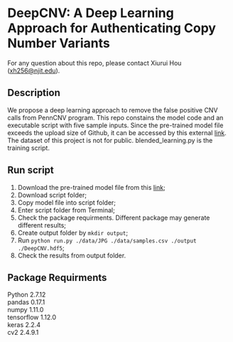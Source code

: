 # DeepCNV: A Deep Learning Approach for Authenticating Copy Number Variants
For any question about this repo, please contact Xiurui Hou (xh256@njit.edu).  

## Description
We propose a deep learning approach to remove the false positive CNV calls from PennCNV program. This repo constains the model code and an executable script with five sample inputs. Since the pre-trained model file exceeds the upload size of Github, it can be accessed by this external [link](https://www.filehosting.org/file/details/833894/DeepCNV.hdf5). The dataset of this project is not for public. blended_learning.py is the training script.

## Run script
1. Download the pre-trained model file from this [link](https://www.filehosting.org/file/details/833894/DeepCNV.hdf5);
2. Download script folder;
3. Copy model file into script folder;
4. Enter script folder from Terminal;
5. Check the package requirments. Different package may generate different results;
6. Create output folder by ```mkdir output```;
7. Run ```python run.py ./data/JPG ./data/samples.csv ./output ./DeepCNV.hdf5```;
8. Check the results from output folder.

## Package Requirments
Python  2.7.12  
pandas  0.17.1  
numpy  1.11.0  
tensorflow  1.12.0  
keras  2.2.4  
cv2  2.4.9.1  

